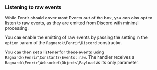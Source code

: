 ### Listening to raw events

While Fenrir should cover most Events out of the box, you can also opt to listen to raw events, as they are emitted from Discord with minimal processing.

You can enable the emitting of raw events by passing the setting in the `option` param of the `Ragnarok\Fenrir\Discord` constructor.

You can then set a listener for these events using `Ragnarok\Fenrir\Constants\Events::raw`. The handler receives a `Ragnarok\Fenrir\Websocket\Objects\Payload` as its only parameter.
